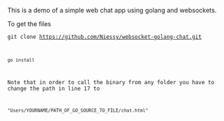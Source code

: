 This is a demo of a simple web chat app using golang and websockets.

To get the files

<code>git clone https://github.com/Niessy/websocket-golang-chat.git

<code>go install</code>

Note that in order to call the binary from any folder you have to change the path in line 17 to

<code>"Users/YOURNAME/PATH_OF_GO_SOURCE_TO_FILE/chat.html"</code>